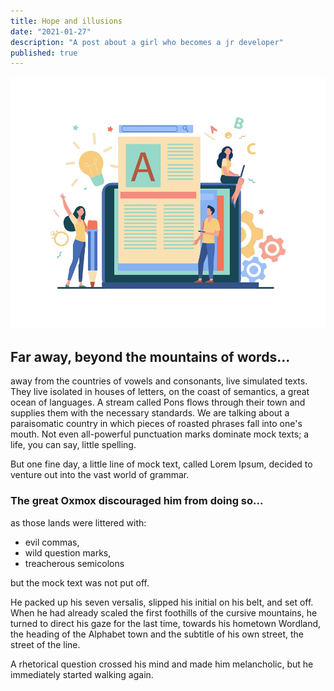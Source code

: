 ```yaml
---
title: Hope and illusions
date: "2021-01-27"
description: "A post about a girl who becomes a jr developer"
published: true
---
```


![Developer Blog Post Image](./04.jpg)

## Far away, beyond the mountains of words...

away from the countries of vowels and consonants, live simulated texts. They live isolated in houses of letters, on the coast of semantics, a great ocean of languages.
A stream called Pons flows through their town and supplies them with the necessary standards. We are talking about a paraisomatic country in which pieces of roasted phrases fall into one's mouth. Not even all-powerful punctuation marks dominate mock texts; a life, you can say, little spelling.

But one fine day, a little line of mock text, called Lorem Ipsum, decided to venture out into the vast world of grammar.

### The great Oxmox discouraged him from doing so...

as those lands were littered with:

- evil commas,
- wild question marks,
- treacherous semicolons

but the mock text was not put off.

He packed up his seven versalis, slipped his initial on his belt, and set off. When he had already scaled the first foothills of the cursive mountains, he turned to direct his gaze for the last time, towards his hometown Wordland, the heading of the Alphabet town and the subtitle of his own street, the street of the line.

A rhetorical question crossed his mind and made him melancholic, but he immediately started walking again.
